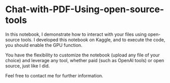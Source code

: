 # Chat-with-PDF-Using-open-source-tools

In this notebook, I demonstrate how to interact with your files using open-source tools. I developed this notebook on Kaggle, and to execute the code, you should enable the GPU function.

You have the flexibility to customize the notebook (upload any file of your choice) and leverage any tool, whether paid (such as OpenAI tools) or open source, just like I did.

Feel free to contact me for further information.

